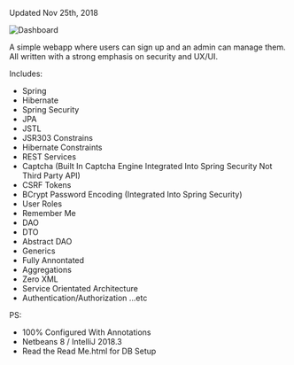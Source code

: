 Updated Nov 25th, 2018

![Dashboard](http://oi65.tinypic.com/xcrejk.jpg)

A simple webapp where users can sign up and an admin can manage them.
  All written with a strong emphasis on security and UX/UI.
  
Includes:

- Spring
- Hibernate
- Spring Security
- JPA
- JSTL
- JSR303 Constrains
- Hibernate Constraints
- REST Services
- Captcha (Built In Captcha Engine Integrated Into Spring Security Not Third Party API)
- CSRF Tokens
- BCrypt Password Encoding (Integrated Into Spring Security)
- User Roles
- Remember Me
- DAO
- DTO
- Abstract DAO
- Generics
- Fully Annontated
- Aggregations
- Zero XML
- Service Orientated Architecture
- Authentication/Authorization
...etc

PS:
- 100% Configured With Annotations
- Netbeans 8 / IntelliJ 2018.3
- Read the Read Me.html for DB Setup
